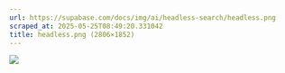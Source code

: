 ```yaml
---
url: https://supabase.com/docs/img/ai/headless-search/headless.png
scraped_at: 2025-05-25T08:49:20.331042
title: headless.png (2806×1852)
---
```


![](https://supabase.com/docs/img/ai/headless-search/headless.png)

